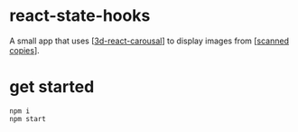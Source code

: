 # react-state-hooks

A small app that uses [[3d-react-carousal](https://github.com/suhailsulu/react-carousel-3d)] to display images from [[scanned copies](https://www.classmates.com/yearbooks/school/Salina-Central-High-School/10516)].

# get started

```
npm i
npm start
```

